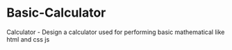 # Basic-Calculator
Calculator - Design a calculator used for performing basic mathematical like html and css js
